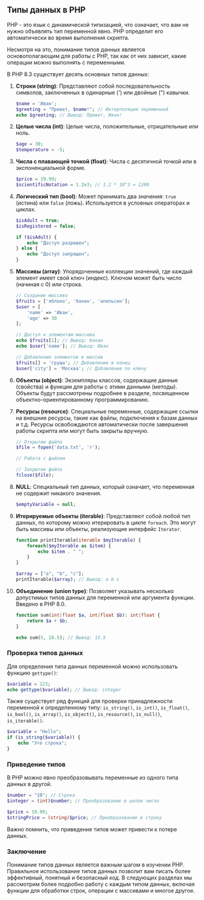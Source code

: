## Типы данных в PHP

PHP - это язык с динамической типизацией, что означает, что вам не нужно объявлять тип переменной явно. PHP определит его автоматически во время выполнения скрипта. 

Несмотря на это, понимание типов данных является основополагающим для работы с PHP, так как от них зависит, какие операции можно выполнять с переменными.

В PHP 8.3 существует десять основных типов данных:

1. **Строки (string)**: Представляют собой последовательность символов, заключенных в одинарные (') или двойные (") кавычки.

    ```php
    $name = 'Иван';
    $greeting = "Привет, $name!"; // Интерполяция переменной
    echo $greeting; // Вывод: Привет, Иван!
    ```

2. **Целые числа (int)**: Целые числа, положительные, отрицательные или ноль.

    ```php
    $age = 30;
    $temperature = -5;
    ```

3. **Числа с плавающей точкой (float)**: Числа с десятичной точкой или в экспоненциальной форме.

    ```php
    $price = 19.99;
    $scientificNotation = 1.2e3; // 1.2 * 10^3 = 1200
    ```

4. **Логический тип (bool)**: Может принимать два значения: `true` (истина) или `false` (ложь). Используется в условных операторах и циклах.

    ```php
    $isAdult = true;
    $isRegistered = false;

    if ($isAdult) {
        echo "Доступ разрешен";
    } else {
        echo "Доступ запрещен";
    }
    ```

5. **Массивы (array)**: Упорядоченные коллекции значений, где каждый элемент имеет свой ключ (индекс). Ключом может быть число (начиная с 0) или строка.

    ```php
    // Создание массива
    $fruits = ['яблоко', 'банан', 'апельсин']; 
    $user = [
        'name' => 'Иван',
        'age' => 30
    ];

    // Доступ к элементам массива
    echo $fruits[1]; // Вывод: банан
    echo $user['name']; // Вывод: Иван

    // Добавление элементов в массив
    $fruits[] = 'груша'; // Добавление в конец
    $user['city'] = 'Москва'; // Добавление по ключу
    ```

6. **Объекты (object)**: Экземпляры классов, содержащие данные (свойства) и функции для работы с этими данными (методы). Объекты будут рассмотрены подробнее в разделе, посвященном объектно-ориентированному программированию.

7. **Ресурсы (resource)**: Специальные переменные, содержащие ссылки на внешние ресурсы, такие как файлы, подключения к базам данных и т.д. Ресурсы освобождаются автоматически после завершения работы скрипта или могут быть закрыты вручную.

    ```php
    // Открытие файла
    $file = fopen('data.txt', 'r'); 

    // Работа с файлом

    // Закрытие файла
    fclose($file);
    ```

8. **NULL**: Специальный тип данных, который означает, что переменная не содержит никакого значения.

    ```php
    $emptyVariable = null;
    ```

9. **Итерируемые объекты (iterable)**:  Представляют собой любой тип данных, по которому можно итерировать в цикле `foreach`. Это могут быть массивы или объекты, реализующие интерфейс `Iterator`. 

    ```php
    function printIterable(iterable $myIterable) {
        foreach($myIterable as $item) {
            echo $item . " ";
        }
    }

    $array = ["a", "b", "c"];
    printIterable($array); // Вывод: a b c
    ```

10. **Объединение (union type)**: Позволяет указывать несколько допустимых типов данных для переменной или аргумента функции. Введено в PHP 8.0.

    ```php
    function sum(int|float $a, int|float $b): int|float {
        return $a + $b;
    }

    echo sum(5, 10.5); // Вывод: 15.5
    ```

### Проверка типов данных

Для определения типа данных переменной можно использовать функцию `gettype()`:

```php
$variable = 123;
echo gettype($variable); // Вывод: integer
```

Также существует ряд функций для проверки принадлежности переменной к определенному типу: `is_string()`, `is_int()`, `is_float()`, `is_bool()`, `is_array()`, `is_object()`, `is_resource()`, `is_null()`, `is_iterable()`.

```php
$variable = "Hello";
if (is_string($variable)) {
    echo "Это строка";
}
```

### Приведение типов

В PHP можно явно преобразовывать переменные из одного типа данных в другой. 

```php
$number = "10"; // Строка
$integer = (int)$number; // Преобразование в целое число

$price = 19.99;
$stringPrice = (string)$price; // Преобразование в строку
```

Важно помнить, что приведение типов может привести к потере данных.

### Заключение

Понимание типов данных является важным шагом в изучении PHP. Правильное использование типов данных позволит вам писать более эффективный, понятный и безопасный код. В следующих разделах мы рассмотрим более подробно работу с каждым типом данных, включая функции для обработки строк, операции с массивами и многое другое.
